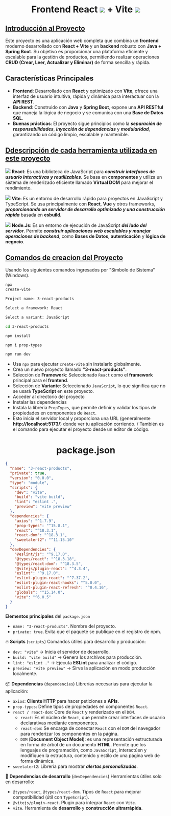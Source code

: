<h1 align="center">Frontend React <img src="https://skillicons.dev/icons?i=react&perline=14" /> + Vite <img src="https://skillicons.dev/icons?i=vite&perline=14" /></h1>
<h2><ins>Introducción al Proyecto</ins></h2>
<p>Este proyecto es una aplicación web completa que combina un <b>frontend</b> moderno desarrollado con <b>React + Vite</b> y un <b>backend</b> robusto con <b>Java + Spring Boot</b>. Su objetivo es proporcionar una plataforma eficiente y escalable para la gestión de productos, permitiendo realizar operaciones <b>CRUD (Crear, Leer, Actualizar y Eliminar)</b> de forma sencilla y rápida.</p>

<h2>Características Principales</h2>

- **Frontend**: Desarrollado con **React** y optimizado con **Vite**, ofrece una interfaz de usuario intuitiva, rápida y dinámica para interactuar con la **API REST**.
- **Backend**: Construido con **Java** y **Spring Boot**, expone una **API RESTful** que maneja la lógica de negocio y se comunica con una **Base de Datos SQL**.
- **Buenas prácticas**: El proyecto sigue principios como la ***separación de responsabilidades***, ***inyección de dependencias*** y ***modularidad***, garantizando un código limpio, escalable y mantenible.

<h2><ins>Ddescripción de cada herramienta utilizada en este proyecto</ins></h2>

<img src="https://skillicons.dev/icons?i=react&perline=14" /> **React**: Es una biblioteca de JavaScript para ***construir interfaces de usuario interactivas y reutilizables***. Se basa en **componentes** y utiliza un sistema de renderizado eficiente llamado **Virtual DOM** para mejorar el rendimiento.

<img src="https://skillicons.dev/icons?i=vite&perline=14" /> **Vite**: Es un entorno de desarrollo rápido para proyectos en JavaScript y TypeScript. Se usa principalmente con **React**, **Vue** y otros frameworks, ***proporcionando un servidor de desarrollo optimizado y una construcción rápida*** basada en **esbuild**.

<img src="https://skillicons.dev/icons?i=nodejs&perline=14" /> **Node.Js**: Es un entorno de ejecución de JavaScript ***del lado del servidor***. Permite ***construir aplicaciones web escalables y manejar operaciones de backend***, como **Bases de Datos**, **autenticación** y **lógica de negocio**.

<h2><ins>Comandos de creacion del Proyecto</ins></h2>
<p>Usando los siguientes comandos ingresados por "Simbolo de Sistema" (Windows).</p> 

```bash
npx
create-vite
```
```bash
Project name: 3-react-products

Select a framework: React

Select a variant: JavaScript
```
```bash
cd 3-react-products
```
```bash
npm install
```
```bash
npm i prop-types
```
```bash
npm run dev
```
- Usa `npx` para ejecutar `create-vite` sin instalarlo globalmente.
- Crea un nuevo proyecto llamado **"3-react-products"**.
- Selección de **Framework**: Seleccionado `React` como el **framework** principal para el **frontend**.
- Selección de **Variante**: Seleccionado `JavaScript`, lo que significa que no se usará **TypeScript** en este proyecto.
- Acceder al directorio del proyecto
- Instalar las dependencias
- Instala la librería `PropTypes`, que permite definir y validar los tipos de propiedades en componentes de `React`.
- Esto inicia el servidor local y proporciona una URL (generalmente **http://localhost:5173/**) donde ver tu aplicación corriendo. / También es el comando para ejecutar el proyecto desde un editor de código.

<h1 align="center">package.json</h1>

```json
{
  "name": "3-react-products",
  "private": true,
  "version": "0.0.0",
  "type": "module",
  "scripts": {
    "dev": "vite",
    "build": "vite build",
    "lint": "eslint .",
    "preview": "vite preview"
  },
  "dependencies": {
    "axios": "^1.7.9",
    "prop-types": "^15.8.1",
    "react": "^18.3.1",
    "react-dom": "^18.3.1",
    "sweetalert2": "^11.15.10"
  },
  "devDependencies": {
    "@eslint/js": "^9.17.0",
    "@types/react": "^18.3.18",
    "@types/react-dom": "^18.3.5",
    "@vitejs/plugin-react": "^4.3.4",
    "eslint": "^9.17.0",
    "eslint-plugin-react": "^7.37.2",
    "eslint-plugin-react-hooks": "^5.0.0",
    "eslint-plugin-react-refresh": "^0.4.16",
    "globals": "^15.14.0",
    "vite": "^6.0.5"
  }
}
```

 **Elementos principales** del `package.json`
- `name: "3-react-products"`. Nombre del proyecto.
- `private: true`. Evita que el paquete se publique en el registro de npm.

🔥 **Scripts** (`scripts`) Comandos útiles para desarrollo y producción:
- `dev: "vite"` → Inicia el servidor de desarrollo.
- `build: "vite build"` → Genera los archivos para producción.
- `lint: "eslint ."` → Ejecuta **ESLint** para analizar el código.
- `preview: "vite preview"` → Sirve la aplicación en modo producción localmente.

📦 **Dependencias** (`dependencies`) Librerías necesarias para ejecutar la aplicación:
- `axios`: **Cliente HTTP** para hacer peticiones a **APIs**.
- `prop-types`: Define tipos de propiedades en componentes `React`.
- `react / react-dom`: Core de `React` y renderizado en el `DOM`.
  - `react`: Es el núcleo de `React`, que permite crear interfaces de usuario declarativas mediante componentes.
  - `react-dom`: Se encarga de conectar `React` con el `DOM` del navegador para renderizar los componentes en la página.
  - `DOM` (**Document Object Model**): es una representación estructurada en forma de árbol de un documento **HTML**. Permite que los lenguajes de programación, como `JavaScript`, interactúen y modifiquen la estructura, contenido y estilo de una página web de forma dinámica. 
- `sweetalert2`: Librería para mostrar ***alertas personalizadas***.

🔧 **Dependencias de desarrollo** (`devDependencies`) Herramientas útiles solo en desarrollo:
- `@types/react`, `@types/react-dom`. Tipos de `React` para mejorar compatibilidad (útil con `TypeScript`).
- `@vitejs/plugin-react`. Plugin para integrar `React` con `Vite`.
- `vite`. Herramienta de **desarrollo** y **construcción ultrarrápida**.
